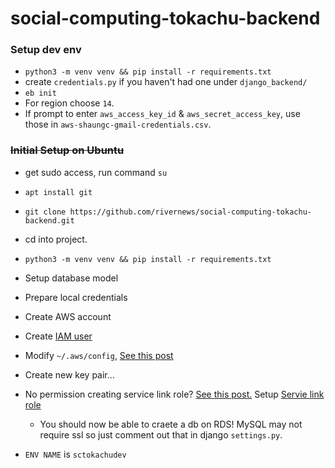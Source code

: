 # social-computing-tokachu-backend

### Setup dev env

- `python3 -m venv venv && pip install -r requirements.txt`
- create `credentials.py` if you haven't had one under `django_backend/`
- `eb init`
- For region choose `14`.
- If prompt to enter `aws_access_key_id` & `aws_secret_access_key`, use those in `aws-shaungc-gmail-credentials.csv`.

### ~~Initial Setup on Ubuntu~~

- get sudo access, run command `su`
- `apt install git`
- `git clone https://github.com/rivernews/social-computing-tokachu-backend.git`
- cd into project.
- `python3 -m venv venv && pip install -r requirements.txt`

- Setup database model

- Prepare local credentials
- Create AWS account
- Create [IAM user](http://www.1strategy.com/blog/2017/05/23/tutorial-django-elastic-beanstalk/)
- Modify `~/.aws/config`, [See this post](https://stackoverflow.com/questions/29190202/how-to-change-the-aws-account-using-the-elastic-beanstalk-cli)

- Create new key pair...
- No permission creating service link role? [See this post.](https://www.reddit.com/r/aws/comments/97q92g/aws_educate_how_to_create_rds_instance/) Setup [Servie link role](https://docs.aws.amazon.com/IAM/latest/UserGuide/using-service-linked-roles.html)
  - You should now be able to craete a db on RDS! MySQL may not require ssl so just comment out that in django `settings.py`.

- `ENV NAME` is `sctokachudev`